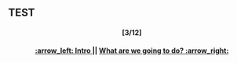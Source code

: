 TEST
---
<h4 align="center">[3/12]</h4>
<h4 align="center"> <a href="../1.md"> :arrow_left: Intro </a> || <a href="/readme/3.md"> What are we going to do? :arrow_right: </a> </h4>
